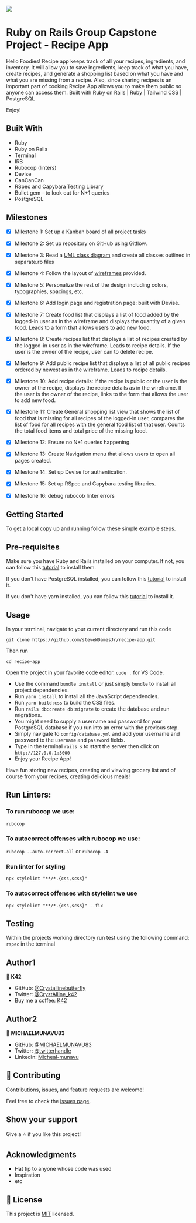 ![](https://img.shields.io/badge/Microverse-blueviolet)

# Ruby on Rails Group Capstone Project - Recipe App

Hello Foodies! Recipe app keeps track of all your recipes, ingredients, and inventory. It will allow you to save ingredients, keep track of what you have, create recipes, and generate a shopping list based on what you have and what you are missing from a recipe. Also, since sharing recipes is an important part of cooking Recipe App allows you to make them public so anyone can access them. Built with Ruby on Rails | Ruby | Tailwind CSS | PostgreSQL

Enjoy!


## Built With

- Ruby
- Ruby on Rails
- Terminal
- IRB
- Rubocop (linters)
- Devise
- CanCanCan
- RSpec and Capybara Testing Library
- Bullet gem - to look out for N+1 queries
- PostgreSQL

## Milestones

- [x] Milestone 1: Set up a Kanban board of all project tasks
- [x] Milestone 2: Set up repository on GitHub using Gitflow.
- [x] Milestone 3: Read a [UML class diagram](https://github.com/microverseinc/curriculum-rails/blob/main/recipe-app/images/recipe_erd_2_members.png) and create all classes outlined in separate.rb files
- [x] Milestone 4: Follow the layout of [wireframes](https://github.com/microverseinc/curriculum-rails/blob/main/recipe-app/buisness_requirements.md) provided. 
- [x] Milestone 5: Personalize the rest of the design including colors, typographies, spacings, etc.
- [x] Milestone 6: Add login page and registration page: built with Devise.
- [x] Milestone 7: Create food list that displays a list of food added by the logged-in user as in the wireframe and displays the quantity of a given food. Leads to a form that allows users to add new food.
- [x] Milestone 8: Create recipes list that displays a list of recipes created by the logged-in user as in the wireframe. Leads to recipe details. If the user is the owner of the recipe, user can to delete recipe.
- [x] Milestone 9: Add public recipe list that displays a list of all public recipes ordered by newest as in the wireframe. Leads to recipe details.
- [x] Milestone 10: Add recipe details: If the recipe is public or the user is the owner of the recipe, displays the recipe details as in the wireframe. If the user is the owner of the recipe, links to the form that allows the user to add new food.
- [x] Milestone 11: Create General shopping list view  that shows the list of food that is missing for all recipes of the logged-in user, compares the list of food for all recipes with the general food list of that user. Counts the total food items and total price of the missing food.
- [x] Milestone 12:  Ensure no N+1 queries happening.
- [x] Milestone 13: Create Navigation menu that allows users to open all pages created.
- [x] Milestone 14: Set up Devise for authentication.
- [x] Milestone 15: Set up RSpec and Capybara testing libraries.
- [x] Milestone 16: debug rubocob linter errors


## Getting Started

To get a local copy up and running follow these simple example steps.


## Pre-requisites
Make sure you have Ruby and Rails installed on your computer. If not, you can follow this [tutorial](https://guides.rubyonrails.org/getting_started.html#creating-a-new-rails-project) to install them.

If you don't have PostgreSQL installed, you can follow this [tutorial](https://www.postgresql.org/download/) to install it.

If you don't have yarn installed, you can follow this [tutorial](https://classic.yarnpkg.com/en/docs/install/#debian-stable) to install it.
  
## Usage
In your terminal, navigate to your current directory and run this code

`git clone https://github.com/steveWDamesJr/recipe-app.git`

Then run

`cd recipe-app`

Open the project in your favorite code editor. `code .` for VS Code.

  - Use the command `bundle install` or just simply `bundle` to install all project dependencies.
  - Run `yarn install` to install all the JavaScript dependencies.
  - Run `yarn build:css` to build the CSS files.
  - Run `rails db:create db:migrate` to create the database and run migrations.
  - You might need to supply a username and password for your PostgreSQL database if you run into an error with the previous step.
  - Simply navigate to `config/database.yml` and add your username and password to the `username` and `password` fields.
  - Type in the terminal `rails s` to start the server then click on `http://127.0.0.1:3000`
  - Enjoy your Recipe App!
  
  Have fun storing new recipes, creating and viewing grocery list and of course from your recipes, creating delicious meals!

## Run Linters:

### To run rubocop we use:

`rubocop`

### To autocorrect offenses with rubocop we use:

`rubocop --auto-correct-all` or
`rubocop -A`

### Run linter for styling

`npx stylelint "**/*.{css,scss}"`

### To autocorrect offenses with stylelint we use

`npx stylelint "**/*.{css,scss}" --fix`


## Testing

   Within the projects working directory run test using the following command:
  `rspec` in the terminal


## Author1
👤 **K42**

- GitHub: [@Crystallinebutterfly](https://github.com/crystallinebutterfly)
- Twitter: [@CrystAlline_k42](https://twitter.com/crystAlline_k42)
- Buy me a coffee: [K42](https://www.buymeacoffee.com/crystallinek42)


## Author2
👤 **MICHAELMUNAVU83**

- GitHub: [@MICHAELMUNAVU83](https://github.com/MICHAELMUNAVU83)
- Twitter: [@twitterhandle](https://twitter.com/MichealTrance1)
- LinkedIn: [Micheal-munavu](https://www.linkedin.com/in/michael-munavu/
)

## 🤝 Contributing

Contributions, issues, and feature requests are welcome!

Feel free to check the [issues page](https://github.com/CrystallineButterfly/recipe-capstone/issues
).


## Show your support

Give a ⭐️ if you like this project!


## Acknowledgments

- Hat tip to anyone whose code was used
- Inspiration
- etc


## 📝 License

This project is [MIT](LICENSE) licensed.

